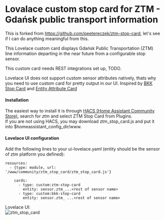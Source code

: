 # Lovalace custom stop card for ZTM - Gdańsk public transport information
This is forked from https://github.com/peetereczek/ztm-stop-card, let's see if I can do anything meaningful from this.

This Lovelace custom card displays Gdańsk Public Transportation (ZTM) line information departing in the near future from a configurable stop sensor.

This custom card needs REST integrations set up, TODO.

Lovelace UI does not support custom sensor attributes natively, thats why you need to use custom card for pretty output in our UI.
Inspired by [BKK Stop Card](https://github.com/amaximus/bkk-stop-card) and [Entity Attribute Card](https://github.com/custom-cards/entity-attributes-card)

#### Installation
The easiest way to install it is through [HACS (Home Assistant Community Store)](https://custom-components.github.io/hacs/),
search for <i>ztm</i> and select ZTM Stop Card from Plugins.<br />
If you are not using HACS, you may download ztm_stop_card.js and put it into $homeassistant_config_dir/www.<br />

#### Lovelace UI configuration
Add the following lines to your ui-lovelace.yaml (entity should be the sensor of ztm platform you defined):
```
resources:
  - {type: module, url: '/www/community/ztm_stop_card/ztm_stop_card.js'}

    cards:
      - type: custom:ztm-stop-card
        entity: sensor.ztm_...<rest of sensor name>
      - type: custom:bkk-stop-card
        entity: sensor.ztm_ ...<rest of sensor name>
```

Lovelace UI:<br />
![ztm_stop_card](ztm-stop-card.jpg)
